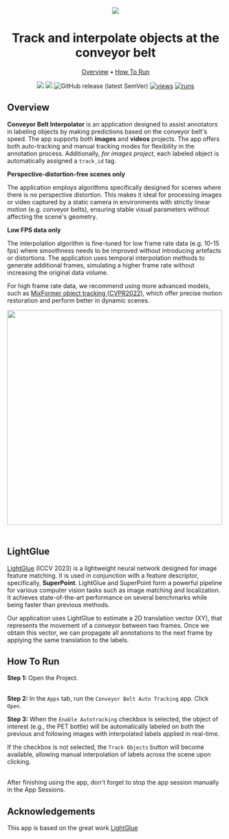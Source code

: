 <div align="center" markdown>

<img src="https://github.com/supervisely-ecosystem/conveyor-belt-objects-tracker/releases/download/v0.0.1/conveyor-belt-poster-new.png"/>

# Track and interpolate objects at the conveyor belt

<p align="center">
  <a href="#Overview">Overview</a> •
  <a href="#How-To-Run">How To Run</a>
</p>

[![](https://img.shields.io/badge/supervisely-ecosystem-brightgreen)](https://ecosystem.supervisely.com/apps/supervisely-ecosystem/conveyor-belt-objects-tracker)
[![](https://img.shields.io/badge/slack-chat-green.svg?logo=slack)](https://supervisely.com/slack)
![GitHub release (latest SemVer)](https://img.shields.io/github/v/release/supervisely-ecosystem/conveyor-belt-objects-tracker)
[![views](https://app.supervisely.com/img/badges/views/supervisely-ecosystem/conveyor-belt-objects-tracker.png)](https://supervisely.com)
[![runs](https://app.supervisely.com/img/badges/runs/supervisely-ecosystem/conveyor-belt-objects-tracker.png)](https://supervisely.com)

</div>

## Overview

**Conveyor Belt Interpolator** is an application designed to assist annotators in labeling objects by making predictions based on the conveyor belt's speed. The app supports both **images** and **videos** projects. The app offers both auto-tracking and manual tracking modes for flexibility in the annotation process. Additionally, _for images project_, each labeled object is automatically assigned a `track_id` tag.

**Perspective-distortion-free scenes only**

The application employs algorithms specifically designed for scenes where there is no perspective distortion. This makes it ideal for processing images or video captured by a static camera in environments with strictly linear motion (e.g. conveyor belts), ensuring stable visual parameters without affecting the scene's geometry.

**Low FPS data only**

The interpolation algorithm is fine-tuned for low frame rate data (e.g. 10-15 fps) where smoothness needs to be improved without introducing artefacts or distortions. The application uses temporal interpolation methods to generate additional frames, simulating a higher frame rate without increasing the original data volume.

For high frame rate data, we recommend using more advanced models, such as [MixFormer object tracking (CVPR2022)](https://ecosystem.supervisely.com/apps/supervisely-ecosystem/mix-former/serve/serve), which offer precise motion restoration and perform better in dynamic scenes.

<img data-key="sly-module-link" data-module-slug="supervisely-ecosystem/mixformer/serve/serve" src="https://github.com/supervisely-ecosystem/MixFormer/assets/119248312/e74e2bd9-f915-48b1-bb97-ee808326dff5" width="500px" style='padding-bottom: 20px'/>

## LightGlue

[LightGlue](https://github.com/cvg/LightGlue) (ICCV 2023) is a lightweight neural network designed for image feature matching. It is used in conjunction with a feature descriptor, specifically, **SuperPoint**. LightGlue and SuperPoint form a powerful pipeline for various computer vision tasks such as image matching and localization. It achieves state-of-the-art performance on several benchmarks while being faster than previous methods.

Our application uses LightGlue to estimate a 2D translation vector (XY), that represents the movement of a conveyor between two frames. Once we obtain this vector, we can propagate all annotations to the next frame by applying the same translation to the labels.

## How To Run

**Step 1:** Open the Project.<br><br>

**Step 2:** In the `Apps` tab, run the `Conveyor Belt Auto Tracking` app. Click `Open`.<br><be>

**Step 3:** When the `Enable Autotracking` checkbox is selected, the object of interest (e.g., the PET bottle) will be automatically labeled on both the previous and following images with interpolated labels applied in real-time.

If the checkbox is not selected, the `Track Objects` button will become available, allowing manual interpolation of labels across the scene upon clicking.<br><br>

After finishing using the app, don't forget to stop the app session manually in the App Sessions.

## Acknowledgements

This app is based on the great work [LightGlue](https://github.com/cvg/LightGlue)
